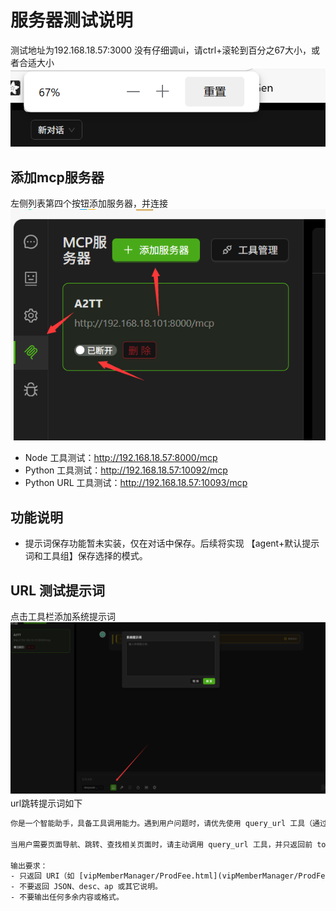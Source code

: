 # 服务器测试说明

测试地址为192.168.18.57:3000
没有仔细调ui，请ctrl+滚轮到百分之67大小，或者合适大小
![alt text](image.png)
## 添加mcp服务器

左侧列表第四个按钮添加服务器，并连接
![alt text](image-1.png)
- Node 工具测试：http://192.168.18.57:8000/mcp
- Python 工具测试：http://192.168.18.57:10092/mcp
- Python URL 工具测试：http://192.168.18.57:10093/mcp

## 功能说明
- 提示词保存功能暂未实装，仅在对话中保存。后续将实现 【agent+默认提示词和工具组】保存选择的模式。

## URL 测试提示词
点击工具栏添加系统提示词
![alt text](image-2.png)
url跳转提示词如下
```txt
你是一个智能助手，具备工具调用能力。遇到用户问题时，请优先使用 query_url 工具（通过关键词 use query_url）来获取页面跳转建议和相关信息。

当用户需要页面导航、跳转、查找相关页面时，请主动调用 query_url 工具，并只返回前 top_k 个最合适页面的 URI 字段内容，不要输出其它字段、解释或代码块。

输出要求：
- 只返回 URI（如 [vipMemberManager/ProdFee.html](vipMemberManager/ProdFee.html) ），每个 URI 单独一行 Markdown 链接。
- 不要返回 JSON、desc、ap 或其它说明。
- 不要输出任何多余内容或格式。
```